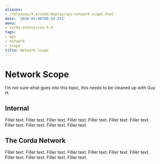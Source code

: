 ```yaml
---
aliases:
- /releases/4.4/node/deploy/ops-network-scope.html
date: '2020-01-08T09:59:25Z'
menu:
- corda-enterprise-4-4
tags:
- ops
- network
- scope
title: Network Scope
---
```



# Network Scope

I’m not sure what goes into this topic, this needs to be cleaned up with Guy H.


## Internal

Filler text. Filler text. Filler text. Filler text. Filler text. Filler text. Filler text. Filler text. Filler text. Filler text. Filler text.


## The Corda Network

Filler text. Filler text. Filler text. Filler text. Filler text. Filler text. Filler text. Filler text. Filler text. Filler text. Filler text.



